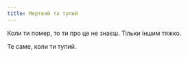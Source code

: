 ```yaml
---
title: Мертвий та тупий
---
```


Коли ти помер, то ти про це не знаєш. Тільки іншим тяжко. 

Те саме, коли ти тупий.

